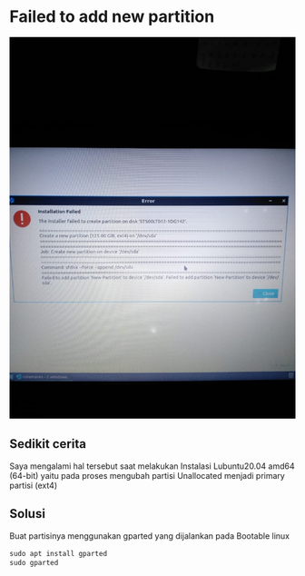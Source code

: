 # Failed to add new partition

![](image/failed-to-add-new-partition.jpeg)

## Sedikit cerita

Saya mengalami hal tersebut saat melakukan Instalasi Lubuntu20.04 amd64 (64-bit) yaitu pada proses mengubah partisi Unallocated menjadi primary partisi (ext4)

## Solusi

Buat partisinya menggunakan gparted yang dijalankan pada Bootable linux

```
sudo apt install gparted
sudo gparted
```
